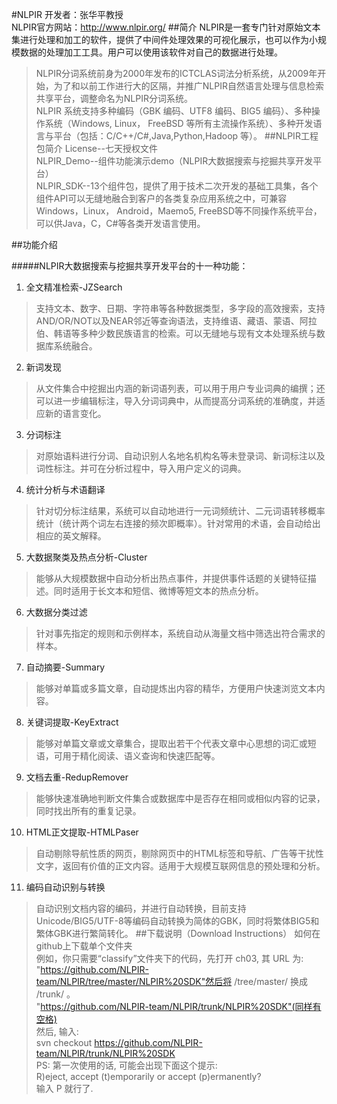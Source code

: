 #NLPIR
开发者：张华平教授</br>
NLPIR官方网站：<http://www.nlpir.org/>
##简介
NLPIR是一套专门针对原始文本集进行处理和加工的软件，提供了中间件处理效果的可视化展示，也可以作为小规模数据的处理加工工具。用户可以使用该软件对自己的数据进行处理。
>NLPIR分词系统前身为2000年发布的ICTCLAS词法分析系统，从2009年开始，为了和以前工作进行大的区隔，并推广NLPIR自然语言处理与信息检索共享平台，调整命名为NLPIR分词系统。</br>
NLPIR 系统支持多种编码（GBK 编码、UTF8 编码、BIG5 编码）、多种操作系统（Windows, Linux， FreeBSD 等所有主流操作系统）、多种开发语言与平台（包括：C/C++/C#,Java,Python,Hadoop 等）。
##NLPIR工程包简介
License--七天授权文件</br>
NLPIR_Demo--组件功能演示demo（NLPIR大数据搜索与挖掘共享开发平台）</br>
NLPIR_SDK--13个组件包，提供了用于技术二次开发的基础工具集，各个组件API可以无缝地融合到客户的各类复杂应用系统之中，可兼容Windows，Linux， Android，Maemo5, FreeBSD等不同操作系统平台，可以供Java，C，C#等各类开发语言使用。


##功能介绍

#####NLPIR大数据搜索与挖掘共享开发平台的十一种功能：
                
1. 全文精准检索-JZSearch
> 支持文本、数字、日期、字符串等各种数据类型，多字段的高效搜索，支持AND/OR/NOT以及NEAR邻近等查询语法，支持维语、藏语、蒙语、阿拉伯、韩语等多种少数民族语言的检索。可以无缝地与现有文本处理系统与数据库系统融合。

2. 新词发现
>从文件集合中挖掘出内涵的新词语列表，可以用于用户专业词典的编撰；还可以进一步编辑标注，导入分词词典中，从而提高分词系统的准确度，并适应新的语言变化。

3. 分词标注
>对原始语料进行分词、自动识别人名地名机构名等未登录词、新词标注以及词性标注。并可在分析过程中，导入用户定义的词典。

4. 统计分析与术语翻译
>针对切分标注结果，系统可以自动地进行一元词频统计、二元词语转移概率统计（统计两个词左右连接的频次即概率）。针对常用的术语，会自动给出相应的英文解释。

5. 大数据聚类及热点分析-Cluster
>能够从大规模数据中自动分析出热点事件，并提供事件话题的关键特征描述。同时适用于长文本和短信、微博等短文本的热点分析。

6. 大数据分类过滤
>针对事先指定的规则和示例样本，系统自动从海量文档中筛选出符合需求的样本。

7. 自动摘要-Summary
>能够对单篇或多篇文章，自动提炼出内容的精华，方便用户快速浏览文本内容。

8. 关键词提取-KeyExtract
>能够对单篇文章或文章集合，提取出若干个代表文章中心思想的词汇或短语，可用于精化阅读、语义查询和快速匹配等。

9. 文档去重-RedupRemover
>能够快速准确地判断文件集合或数据库中是否存在相同或相似内容的记录，同时找出所有的重复记录。

10. HTML正文提取-HTMLPaser
>自动剔除导航性质的网页，剔除网页中的HTML标签和导航、广告等干扰性文字，返回有价值的正文内容。适用于大规模互联网信息的预处理和分析。

11. 编码自动识别与转换
>自动识别文档内容的编码，并进行自动转换，目前支持Unicode/BIG5/UTF-8等编码自动转换为简体的GBK，同时将繁体BIG5和繁体GBK进行繁简转化。 
##下载说明（Download Instructions）
>如何在github上下载单个文件夹</br>
例如，你只需要“classify”文件夹下的代码，先打开 ch03, 其 URL 为: "https://github.com/NLPIR-team/NLPIR/tree/master/NLPIR%20SDK"然后将 /tree/master/ 换成 /trunk/ 。</br>
"https://github.com/NLPIR-team/NLPIR/trunk/NLPIR%20SDK"(同样有空格)</br>
然后, 输入:</br>
svn checkout https://github.com/NLPIR-team/NLPIR/trunk/NLPIR%20SDK</br>
PS: 第一次使用的话, 可能会出现下面这个提示:</br>
R)eject, accept (t)emporarily or accept (p)ermanently?</br>
输入 P 就行了.
